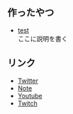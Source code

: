 ## 作ったやつ
- [test](https://test)  
  ここに説明を書く


## リンク
- [Twitter](https://twitter.com/66_63214K)
- [Note](https://note.com/neritakenoko)
- [Youtube](https://www.youtube.com/channel/UCkT0oORiEyPpqTpnUx45JNg)
- [Twitch](https://www.twitch.tv/takenokonosatoshi)

<!--

**takenokonosatoshi/takenokonosatoshi** is a ✨ _special_ ✨ repository because its `README.md` (this file) appears on your GitHub profile.

Here are some ideas to get you started:

- 🔭 I’m currently working on ...
- 🌱 I’m currently learning ...
- 👯 I’m looking to collaborate on ...
- 🤔 I’m looking for help with ...
- 💬 Ask me about ...
- 📫 How to reach me: ...
- 😄 Pronouns: ...
- ⚡ Fun fact: ...
-->
